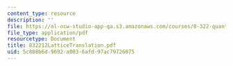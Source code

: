 ```yaml
---
content_type: resource
description: ''
file: https://ol-ocw-studio-app-qa.s3.amazonaws.com/courses/8-322-quantum-theory-ii-spring-2003/5c888b6d9692a0036afd97ac79726075_832212LatticeTranslation.pdf
file_type: application/pdf
resourcetype: Document
title: 832212LatticeTranslation.pdf
uid: 5c888b6d-9692-a003-6afd-97ac79726075
---
```

